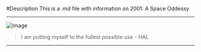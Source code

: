 #Description
This is a .md file with information on 2001: A Space Oddessy
___
![Image](http://url/a.png)
> I am putting myself to the fullest possible use - HAL
___
